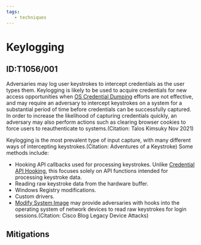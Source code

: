 ```yaml
---
tags:
   - techniques
---
```

# Keylogging
## ID:T1056/001
Adversaries may log user keystrokes to intercept credentials as the user types them. Keylogging is likely to be used to acquire credentials for new access opportunities when [OS Credential Dumping](techniques/T1003) efforts are not effective, and may require an adversary to intercept keystrokes on a system for a substantial period of time before credentials can be successfully captured. In order to increase the likelihood of capturing credentials quickly, an adversary may also perform actions such as clearing browser cookies to force users to reauthenticate to systems.(Citation: Talos Kimsuky Nov 2021)

Keylogging is the most prevalent type of input capture, with many different ways of intercepting keystrokes.(Citation: Adventures of a Keystroke) Some methods include:

* Hooking API callbacks used for processing keystrokes. Unlike [Credential API Hooking](techniques/T1056/004), this focuses solely on API functions intended for processing keystroke data.
* Reading raw keystroke data from the hardware buffer.
* Windows Registry modifications.
* Custom drivers.
* [Modify System Image](techniques/T1601) may provide adversaries with hooks into the operating system of network devices to read raw keystrokes for login sessions.(Citation: Cisco Blog Legacy Device Attacks) 
## Mitigations
